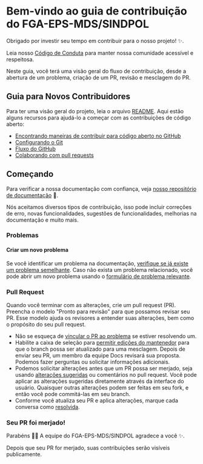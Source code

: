 # Bem-vindo ao guia de contribuição do FGA-EPS-MDS/SINDPOL <!-- omit in toc -->

Obrigado por investir seu tempo em contribuir para o nosso projeto!  :sparkles:.

Leia nosso [Código de Conduta](./CODE_OF_CONDUCT) para manter nossa comunidade acessível e respeitosa.

Neste guia, você terá uma visão geral do fluxo de contribuição, desde a abertura de um problema, criação de um PR, revisão e mesclagem do PR.

## Guia para Novos Contribuidores

Para ter uma visão geral do projeto, leia o arquivo [README](README.md). Aqui estão alguns recursos para ajudá-lo a começar com as contribuições de código aberto:

- [Encontrando maneiras de contribuir para código aberto no GitHub](https://docs.github.com/en/get-started/exploring-projects-on-github/finding-ways-to-contribute-to-open-source-on-github)
- [Configurando o Git](https://docs.github.com/en/get-started/quickstart/set-up-git)
- [Fluxo do GitHub](https://docs.github.com/en/get-started/quickstart/github-flow)
- [Colaborando com pull requests](https://docs.github.com/en/github/collaborating-with-pull-requests)

## Começando

Para verificar a nossa documentação com confiança, veja [nosso repositório de documentação](https://github.com/fga-eps-mds/2023.2-SINDPOL-DOC) :confetti_ball:.

Nós aceitamos diversos tipos de contribuição, isso pode incluir correções de erro, novas funcionalidades, sugestões de funcionalidades, melhorias na documentação e muito mais.

### Problemas

#### Criar um novo problema

Se você identificar um problema na documentação, [verifique se já existe um problema semelhante](https://docs.github.com/en/github/searching-for-information-on-github/searching-on-github/searching-issues-and-pull-requests#search-by-the-title-body-or-comments). Caso não exista um problema relacionado, você pode abrir um novo problema usando o [formulário de problema relevante](https://github.com/fga-eps-mds/2023.2-SINDPOL-Gestao/issues/new).


### Pull Request

Quando você terminar com as alterações, crie um pull request (PR). Preencha o modelo "Pronto para revisão" para que possamos revisar seu PR. Esse modelo ajuda os revisores a entender suas alterações, bem como o propósito do seu pull request.
- Não se esqueça de [vincular o PR ao problema](https://docs.github.com/en/issues/tracking-your-work-with-issues/linking-a-pull-request-to-an-issue) se estiver resolvendo um.
- Habilite a caixa de seleção para [permitir edições do mantenedor](https://docs.github.com/en/github/collaborating-with-issues-and-pull-requests/allowing-changes-to-a-pull-request-branch-created-from-a-fork) para que o branch possa ser atualizado para uma mesclagem.
Depois de enviar seu PR, um membro da equipe Docs revisará sua proposta. Podemos fazer perguntas ou solicitar informações adicionais.
- Podemos solicitar alterações antes que um PR possa ser merjado, seja usando [alterações sugeridas](https://docs.github.com/en/github/collaborating-with-issues-and-pull-requests/incorporating-feedback-in-your-pull-request) ou comentários no pull request. Você pode aplicar as alterações sugeridas diretamente através da interface do usuário. Quaisquer outras alterações podem ser feitas em seu fork, e então você pode commitá-las em seu branch.
- Conforme você atualiza seu PR e aplica alterações, marque cada conversa como [resolvida](https://docs.github.com/en/github/collaborating-with-issues-and-pull-requests/commenting-on-a-pull-request#resolving-conversations).

### Seu PR foi merjado!

Parabéns :tada::tada: A equipe do FGA-EPS-MDS/SINDPOL agradece a você :sparkles:.

Depois que seu PR for merjado, suas contribuições serão visíveis publicamente.

